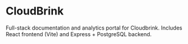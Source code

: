 # CloudBrink
Full-stack documentation and analytics portal for Cloudbrink. Includes React frontend (Vite) and Express + PostgreSQL backend.
